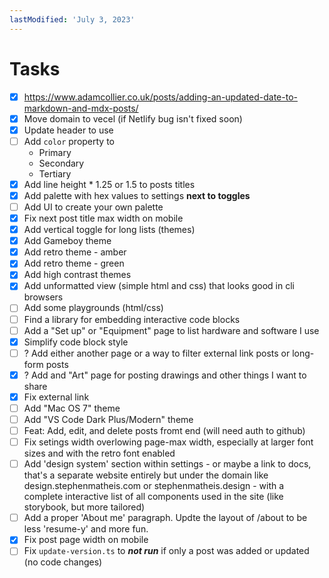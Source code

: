 ```yaml
---
lastModified: 'July 3, 2023'
---
```


# Tasks

-   [x] https://www.adamcollier.co.uk/posts/adding-an-updated-date-to-markdown-and-mdx-posts/
-   [x] Move domain to vecel (if Netlify bug isn't fixed soon)
-   [x] Update header to use <LinkCtr />
-   [ ] Add `color` property to <LinkCtr />
    -   Primary
    -   Secondary
    -   Tertiary
-   [x] Add line height \* 1.25 or 1.5 to posts titles
-   [x] Add palette with hex values to settings **next to toggles**
-   [ ] Add UI to create your own palette
-   [x] Fix next post title max width on mobile
-   [x] Add vertical toggle for long lists (themes)
-   [x] Add Gameboy theme
-   [x] Add retro theme - amber
-   [x] Add retro theme - green
-   [x] Add high contrast themes
-   [x] Add unformatted view (simple html and css) that looks good in cli browsers
-   [ ] Add some playgrounds (html/css)
-   [ ] Find a library for embedding interactive code blocks
-   [ ] Add a "Set up" or "Equipment" page to list hardware and software I use
-   [x] Simplify code block style
-   [ ] ? Add either another page or a way to filter external link posts or long-form posts
-   [x] ? Add and "Art" page for posting drawings and other things I want to share
-   [x] Fix external link
-   [ ] Add "Mac OS 7" theme
-   [ ] Add "VS Code Dark Plus/Modern" theme
-   [ ] Feat: Add, edit, and delete posts fromt end (will need auth to github)
-   [ ] Fix setings width overlowing page-max width, especially at larger font sizes and with the retro font enabled
-   [ ] Add 'design system' section within settings - or maybe a link to docs, that's a separate website entirely but under the domain like design.stephenmatheis.com or stephenmatheis.design - with a complete interactive list of all components used in the site (like storybook, but more tailored)
-   [ ] Add a proper 'About me' paragraph. Updte the layout of /about to be less 'resume-y' and more fun.
-   [x] Fix post page width on mobile
-   [ ] Fix `update-version.ts` to **_not run_** if only a post was added or updated (no code changes)
